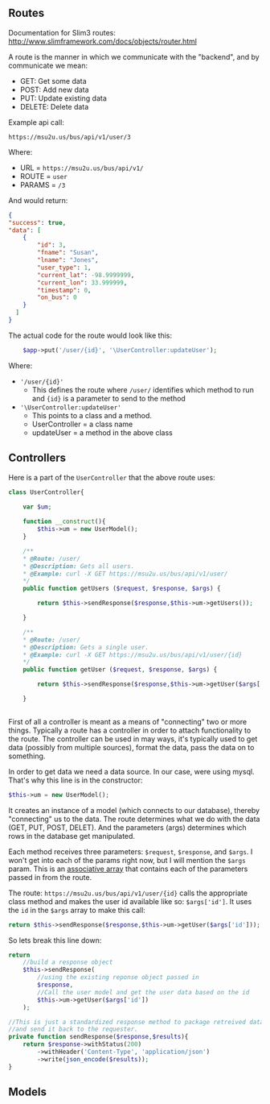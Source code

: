 ## Routes

Documentation for Slim3 routes: http://www.slimframework.com/docs/objects/router.html

A route is the manner in which we communicate with the "backend", and by communicate we mean:
  - GET: Get some data
  - POST: Add new data
  - PUT: Update existing data
  - DELETE: Delete data
    
Example api call:

```
https://msu2u.us/bus/api/v1/user/3
```

Where:
- URL = `https://msu2u.us/bus/api/v1/`
- ROUTE = `user`
- PARAMS = `/3`

And would return:

```json
{
"success": true,
"data": [
    {
        "id": 3,
        "fname": "Susan",
        "lname": "Jones",
        "user_type": 1,
        "current_lat": -98.9999999,
        "current_lon": 33.999999,
        "timestamp": 0,
        "on_bus": 0
    }
  ]
}
```

The actual code for the route would look like this:

```php
    $app->put('/user/{id}', '\UserController:updateUser');
```

Where: 
- `'/user/{id}'`
    - This defines the route where `/user/` identifies which method to run and `{id}` is a parameter to send to the method
- `'\UserController:updateUser'`
    - This points to a class and a method.
    - UserController = a class name
    - updateUser = a method in the above class


## Controllers

Here is a part of the `UserController` that the above route uses:

```php
class UserController{

	var $um;
	
	function __construct(){
		$this->um = new UserModel();
	}

	/**
	* @Route: /user/
	* @Description: Gets all users.
	* @Example: curl -X GET https://msu2u.us/bus/api/v1/user/ 
	*/
	public function getUsers ($request, $response, $args) {

		return $this->sendResponse($response,$this->um->getUsers());

	}

	/**
	* @Route: /user/
	* @Description: Gets a single user.
	* @Example: curl -X GET https://msu2u.us/bus/api/v1/user/{id}
	*/
	public function getUser ($request, $response, $args) {

		return $this->sendResponse($response,$this->um->getUser($args['id']));

	}
	
```

First of all a controller is meant as a means of "connecting" two or more things. Typically a route has a controller in order to attach functionality to the route. The controller can be used in may ways, it's typically used to get data (possibly from multiple sources), format the data,  pass the data on to something. 

In order to get data we need a data source. In our case, were using mysql. That's why this line is in the constructor:
```php
$this->um = new UserModel();
```
It creates an instance of a model (which connects to our database), thereby "connecting" us to the data. The route determines what we do with the data (GET, PUT, POST, DELET). And the parameters (args) determines which rows in the database get manipulated. 

Each method receives three parameters: `$request`, `$response`, and `$args`. I won't get into each of the params right now, but 
I will mention the `$args` param. This is an [associative array](http://php.net/manual/en/language.types.array.php) that contains each of the parameters passed in from the route. 

The route: `https://msu2u.us/bus/api/v1/user/{id}` calls the appropriate class method and makes the user id available like so: `$args['id']`. It uses the `id` in the `$args` array to make this call:
```php
return $this->sendResponse($response,$this->um->getUser($args['id']));
```

So lets break this line down:
```php
return 
    //build a response object
    $this->sendResponse(
    	//using the existing reponse object passed in
        $response,
        //Call the user model and get the user data based on the id
        $this->um->getUser($args['id'])
    );

//This is just a standardized response method to package retreived data or an appropriated message in json
//and send it back to the requester.
private function sendResponse($response,$results){
	return $response->withStatus(200)
		->withHeader('Content-Type', 'application/json')
		->write(json_encode($results));
}
```



## Models


